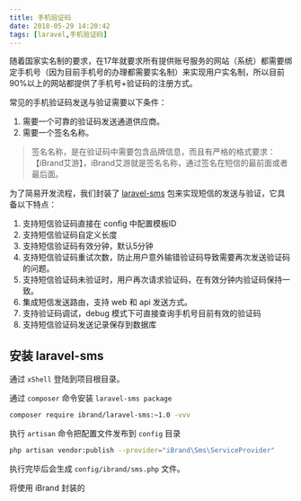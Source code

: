 ```yaml
---
title: 手机验证码
date: 2018-05-29 14:20:42
tags: [laravel,手机验证码]
---
```


随着国家实名制的要求，在17年就要求所有提供账号服务的网站（系统）都需要绑定手机号（因为目前手机号的办理都需要实名制）来实现用户实名制，所以目前90%以上的网站都提供了手机号+验证码的注册方式。



常见的手机验证码发送与验证需要以下条件：

1. 需要一个可靠的验证码发送通道供应商。
2. 需要一个签名名称。

> 签名名称，是在验证码中需要包含品牌信息，而且有严格的格式要求：【iBrand艾游】，iBrand艾游就是签名名称，通过签名在短信的最前面或者最后面。



为了简易开发流程，我们封装了  [laravel-sms](https://github.com/ibrandcc/laravel-sms) 包来实现短信的发送与验证，它具备以下特点：

1. 支持短信验证码直接在 config 中配置模板ID
2. 支持短信验证码自定义长度
3. 支持短信验证码有效分钟，默认5分钟
4. 支持短信验证码重试次数，防止用户意外输错验证码导致需要再次发送验证码的问题。
5. 支持短信验证码未验证时，用户再次请求验证码，在有效分钟内验证码保持一致。
6. 集成短信发送路由，支持 web 和 api 发送方式。
7. 支持验证码调试，debug 模式下可直接查询手机号目前有效的验证码
8. 支持短信验证码发送记录保存到数据库



## 安装 laravel-sms

通过 `xShell` 登陆到项目根目录。



通过 `composer` 命令安装 `laravel-sms package`

```bash
composer require ibrand/laravel-sms:~1.0 -vvv
```

 执行 `artisan` 命令把配置文件发布到 `config` 目录

```bash
php artisan vendor:publish --provider="iBrand\Sms\ServiceProvider"
```

 执行完毕后会生成 `config/ibrand/sms.php` 文件。







将使用 iBrand 封装的

